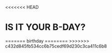 <<<<<<< HEAD
<h1>IS IT YOUR B-DAY?</h1>
=======
birthday
========
>>>>>>> c432d845fb534cc6b75cedf69d230c3ca411c6b8
